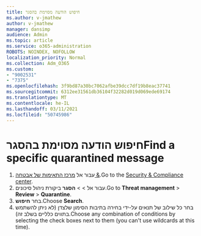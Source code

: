```yaml
---
title: חיפוש הודעה מסוימת בהסגר
ms.author: v-jmathew
author: v-jmathew
manager: dansimp
audience: Admin
ms.topic: article
ms.service: o365-administration
ROBOTS: NOINDEX, NOFOLLOW
localization_priority: Normal
ms.collection: Adm_O365
ms.custom:
- "9002531"
- "7375"
ms.openlocfilehash: 3f9bd87a30bc7062afbe39dcc7df19b8eac37741
ms.sourcegitcommit: 6312ee31561db36104f32282d019d069ede69174
ms.translationtype: MT
ms.contentlocale: he-IL
ms.lasthandoff: 03/11/2021
ms.locfileid: "50745986"
---
```

# <a name="find-a-specific-quarantined-message"></a><span data-ttu-id="e4d70-102">חיפוש הודעה מסוימת בהסגר</span><span class="sxs-lookup"><span data-stu-id="e4d70-102">Find a specific quarantined message</span></span>

1. <span data-ttu-id="e4d70-103">עבור אל [מרכז התאימות של אבטחה &](https://go.microsoft.com/fwlink/p/?linkid=2077143).</span><span class="sxs-lookup"><span data-stu-id="e4d70-103">Go to the [Security & Compliance center](https://go.microsoft.com/fwlink/p/?linkid=2077143).</span></span>
2. <span data-ttu-id="e4d70-104">עבור אל   >    >  **הסגר** ביקורת ניהול סיכונים.</span><span class="sxs-lookup"><span data-stu-id="e4d70-104">Go to **Threat management** > **Review** > **Quarantine**.</span></span>
3. <span data-ttu-id="e4d70-105">בחר **חיפוש**.</span><span class="sxs-lookup"><span data-stu-id="e4d70-105">Choose **Search**.</span></span>
4. <span data-ttu-id="e4d70-106">בחר כל שילוב של תנאים על-ידי בחירה בתיבות הסימון שלצדן (לא ניתן להשתמש בתווים כלליים בשלב זה).</span><span class="sxs-lookup"><span data-stu-id="e4d70-106">Choose any combination of conditions by selecting the check boxes next to them (you can't use wildcards at this time).</span></span>
